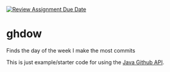 [![Review Assignment Due Date](https://classroom.github.com/assets/deadline-readme-button-24ddc0f5d75046c5622901739e7c5dd533143b0c8e959d652212380cedb1ea36.svg)](https://classroom.github.com/a/2n7uWwXS)
# ghdow

Finds the day of the week I make the most commits

This is just example/starter code for using the [Java Github API](https://github-api.kohsuke.org/).

